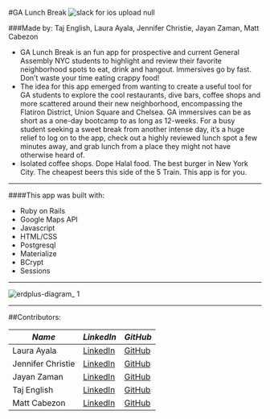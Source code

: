 #GA Lunch Break 
![slack for ios upload null](https://cloud.githubusercontent.com/assets/22873862/21360244/153a4c62-c6ad-11e6-9197-a6f359599812.png)

###Made by: Taj English, Laura Ayala, Jennifer Christie, Jayan Zaman, Matt Cabezon

* GA Lunch Break is an fun app for prospective and current General Assembly NYC students to highlight and review their favorite neighborhood spots to eat, drink and hangout. Immersives go by fast. Don’t waste your time eating crappy food!
* The idea for this app emerged from wanting to create a useful tool for GA students to explore the cool restaurants, dive bars, coffee shops and more scattered around their new neighborhood, encompassing the Flatiron District, Union Square and Chelsea. GA immersives can be as short as a one-day bootcamp to as long as 12-weeks. For a busy student seeking a sweet break from another intense day, it’s a huge relief to log on to the app, check out a highly reviewed lunch spot a few minutes away, and grab lunch from a place they might not have otherwise heard of.
* Isolated coffee shops. Dope Halal food. The best burger in New York City. The cheapest beers this side of the 5 Train. This app is for you.

--------------------------------------------------

####This app was built with:

* Ruby on Rails
* Google Maps API
* Javascript
* HTML/CSS
* Postgresql
* Materialize
* BCrypt
* Sessions

--------------------------------------------------

![erdplus-diagram_ 1](https://cloud.githubusercontent.com/assets/22873862/21360137/af8b1c66-c6ac-11e6-9eb6-f42e5371f629.png)

--------------------------------------------------

##Contributors:

**_Name_** | **_LinkedIn_** | **_GitHub_** 
---------| -------------|------------
Laura Ayala | [LinkedIn](https://www.linkedin.com/in/ayalalaura) | [GitHub](https://github.com/ayalalaura)
Jennifer Christie | [LinkedIn](https://www.linkedin.com/in/jenniferrchristie) | [GitHub](https://github.com/JennRC87)
Jayan Zaman | [LinkedIn](https://www.linkedin.com/in/jayanzaman) | [GitHub](https://github.com/jayanzaman)
Taj English | [LinkedIn](https://www.linkedin.com/in/taj-english) | [GitHub](https://github.com/itajenglish)
Matt Cabezon | [LinkedIn](https://www.linkedin.com/in/matthew-cabezon) | [GitHub](https://github.com/mcabz27)
